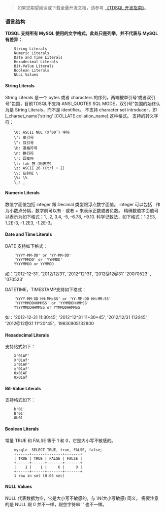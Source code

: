 
> 如果您期望阅读或下载全量开发文档，请参考 [《TDSQL 开发指南》](https://intl.cloud.tencent.com/document/product/1042/33352)。

### 语言结构

**TDSQL 支持所有 MySQL 使用的文字格式，此处只是列举，并不代表与 MySQL 有差异：**
```
	String Literals
	Numeric Literals
	Date and Time Literals
	Hexadecimal Literals
	Bit-Value Literals
	Boolean Literals
	NULL Values
```
#### String Literals

String Literals 是一个 bytes 或者 characters 的序列，两端被单引号'或者双引号"包围，目前TDSQL不支持 ANSI_QUOTES SQL MODE，双引号"包围的始终认为是 String Literals，而不是 identifier。
不支持 character set introducer，即 [_charset_name]'string' [COLLATE collation_name] 这种格式。
支持的转义字符：
```
	\0: ASCII NUL (X’00’) 字符
	\‘: 单引号
	\“: 双引号
	\b: 退格符号
	\n: 换行符
	\r: 回车符
	\t: tab 符（制表符）
	\z: ASCII 26 (Ctrl + Z)
	\\: 反斜杠 \
	\%: \%
	\_: _
```

#### Numeric Literals

数值字面值包括 integer 跟 Decimal 类型跟浮点数字面值。
integer 可以包括 . 作为小数点分隔，数字前可以有 - 或者 + 来表示正数或者负数。
精确数值字面值可以表示为如下格式：1, .2, 3.4, -5, -6.78, +9.10.
科学记数法，如下格式：1.2E3, 1.2E-3, -1.2E3, -1.2E-3。

#### Date and Time Literals

DATE 支持如下格式：
```
	'YYYY-MM-DD' or 'YY-MM-DD'
	'YYYYMMDD' or 'YYMMDD'
	YYYYMMDD or YYMMDD
```
如：'2012-12-31', '2012/12/31', '2012^12^31',  '2012@12@31'  '20070523' , '070523'

DATETIME，TIMESTAMP支持如下格式：
```
	'YYYY-MM-DD HH:MM:SS' or 'YY-MM-DD HH:MM:SS'
	'YYYYMMDDHHMMSS' or 'YYMMDDHHMMSS'
	YYYYMMDDHHMMSS or YYMMDDHHMMSS
```
如：'2012-12-31 11:30:45', '2012^12^31 11+30+45', '2012/12/31 11*30*45',  '2012@12@31 11^30^45'，19830905132800

#### Hexadecimal Literals

支持格式如下：
```
	X'01AF'
	X'01af'
	x'01AF'
	x'01af'
	0x01AF
	0x01af
```
#### Bit-Value Literals

支持格式如下：
```
	b'01'
	B'01'
	0b01
```
#### Boolean Literals

常量 TRUE 和 FALSE 等于 1 和 0，它是大小写不敏感的。
```
	mysql>  SELECT TRUE, true, FALSE, false;
	+------+------+-------+-------+
	| TRUE | TRUE | FALSE | FALSE |
	+------+------+-------+-------+
	|    1 |    1 |     0 |     0 |
	+------+------+-------+-------+
	1 row in set (0.03 sec)
```
#### NULL Values

NULL 代表数据为空，它是大小写不敏感的，与 \N(大小写敏感) 同义。
需要注意的是 NULL 跟 0 并不一样，跟空字符串 '' 也不一样。
